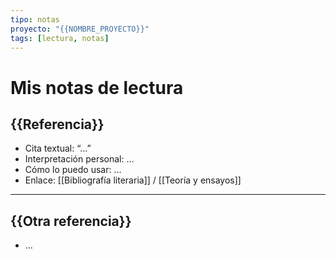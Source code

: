 ```yaml
---
tipo: notas
proyecto: "{{NOMBRE_PROYECTO}}"
tags: [lectura, notas]
---
```


# Mis notas de lectura

## {{Referencia}}
- Cita textual: “…”  
- Interpretación personal: …  
- Cómo lo puedo usar: …  
- Enlace: [[Bibliografía literaria]] / [[Teoría y ensayos]]

---

## {{Otra referencia}}
- …
